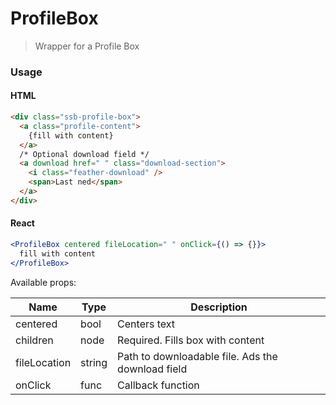 ProfileBox
========

> Wrapper for a Profile Box

### Usage

#### HTML

```html
<div class="ssb-profile-box">
  <a class="profile-content">
    {fill with content}
  </a>
  /* Optional download field */
  <a download href=" " class="download-section">
    <i class="feather-download" />
    <span>Last ned</span>
  </a>
</div>
```

#### React

```jsx harmony
<ProfileBox centered fileLocation=" " onClick={() => {}}>
  fill with content
</ProfileBox>
```

Available props:

| Name       | Type           | Description  |
| ---------- | ------------- | ----- |
| centered | bool | Centers text |
| children | node | Required. Fills box with content |
| fileLocation | string | Path to downloadable file. Ads the download field |
| onClick | func | Callback function |

